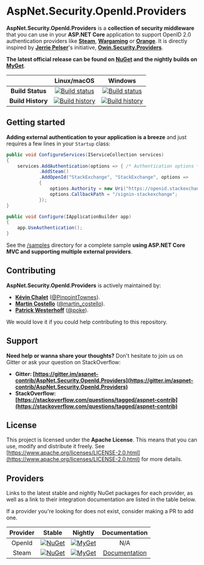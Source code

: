 # AspNet.Security.OpenId.Providers

**AspNet.Security.OpenId.Providers** is a **collection of security middleware** that you can use in your **ASP.NET Core** application to support OpenID 2.0 authentication providers like **[Steam](https://steampowered.com/)**, **[Wargaming](https://wargaming.net/)** or **[Orange](https://www.orange.fr/)**. It is directly inspired by **[Jerrie Pelser](https://github.com/jerriep)**'s initiative, **[Owin.Security.Providers](https://github.com/RockstarLabs/OwinOAuthProviders)**.

**The latest official release can be found on [NuGet](https://www.nuget.org/profiles/aspnet-contrib) and the nightly builds on [MyGet](https://www.myget.org/gallery/aspnet-contrib)**.

| | Linux/macOS | Windows |
|:-:|:-:|:-:|
| **Build Status** | [![Build status](https://img.shields.io/travis/aspnet-contrib/AspNet.Security.OpenId.Providers/dev.svg)](https://travis-ci.org/aspnet-contrib/AspNet.Security.OpenId.Providers) | [![Build status](https://img.shields.io/appveyor/ci/aspnet-contrib/aspnet-security-openid-providers/dev.svg)](https://ci.appveyor.com/project/aspnet-contrib/aspnet-security-openid-providers) |
| **Build History** | [![Build history](https://buildstats.info/travisci/chart/aspnet-contrib/AspNet.Security.OpenId.Providers?branch=dev&includeBuildsFromPullRequest=false)](https://travis-ci.org/aspnet-contrib/AspNet.Security.OpenId.Providers) |  [![Build history](https://buildstats.info/appveyor/chart/aspnet-contrib/aspnet-security-openid-providers?branch=dev&includeBuildsFromPullRequest=false)](https://ci.appveyor.com/project/aspnet-contrib/aspnet-security-openid-providers) |

## Getting started

**Adding external authentication to your application is a breeze** and just requires a few lines in your `Startup` class:

```csharp
public void ConfigureServices(IServiceCollection services)
{
    services.AddAuthentication(options => { /* Authentication options */ })
            .AddSteam()
            .AddOpenId("StackExchange", "StackExchange", options =>
            {
                options.Authority = new Uri("https://openid.stackexchange.com/");
                options.CallbackPath = "/signin-stackexchange";
            });
}

public void Configure(IApplicationBuilder app)
{
    app.UseAuthentication();
}
```

See the [/samples](https://github.com/aspnet-contrib/AspNet.Security.OpenId.Providers/tree/dev/samples) directory for a complete sample **using ASP.NET Core MVC and supporting multiple external providers**.

## Contributing

**AspNet.Security.OpenId.Providers** is actively maintained by:

  * **[Kévin Chalet](https://github.com/kevinchalet)** ([@PinpointTownes](https://twitter.com/PinpointTownes)).
  * **[Martin Costello](https://github.com/martincostello)** ([@martin_costello](https://twitter.com/martin_costello)).
  * **[Patrick Westerhoff](https://github.com/poke)** ([@poke](https://twitter.com/poke)).

We would love it if you could help contributing to this repository.

## Support

**Need help or wanna share your thoughts?** Don't hesitate to join us on Gitter or ask your question on StackOverflow:

- **Gitter: [https://gitter.im/aspnet-contrib/AspNet.Security.OpenId.Providers](https://gitter.im/aspnet-contrib/AspNet.Security.OpenId.Providers)**
- **StackOverflow: [https://stackoverflow.com/questions/tagged/aspnet-contrib](https://stackoverflow.com/questions/tagged/aspnet-contrib)**

## License

This project is licensed under the **Apache License**. This means that you can use, modify and distribute it freely. See [https://www.apache.org/licenses/LICENSE-2.0.html](https://www.apache.org/licenses/LICENSE-2.0.html) for more details.

## Providers

Links to the latest stable and nightly NuGet packages for each provider, as well as a link to their integration documentation are listed in the table below.

If a provider you're looking for does not exist, consider making a PR to add one.

| Provider | Stable | Nightly | Documentation |
|:-:|:-:|:-:|:-:|
| OpenId | [![NuGet](https://buildstats.info/nuget/AspNet.Security.OpenId?includePreReleases=false)](https://www.nuget.org/packages/AspNet.Security.OpenId/ "Download AspNet.Security.OpenId from NuGet.org") | [![MyGet](https://buildstats.info/myget/aspnet-contrib/AspNet.Security.OpenId?includePreReleases=false)](https://www.myget.org/feed/aspnet-contrib/package/nuget/AspNet.Security.OpenId "Download AspNet.Security.OpenId from MyGet.org") | N/A |
| Steam | [![NuGet](https://buildstats.info/nuget/AspNet.Security.OpenId.Steam?includePreReleases=false)](https://www.nuget.org/packages/AspNet.Security.OpenId.Steam/ "Download AspNet.Security.OpenId.Steam from NuGet.org") | [![MyGet](https://buildstats.info/myget/aspnet-contrib/AspNet.Security.OpenId.Steam?includePreReleases=false)](https://www.myget.org/feed/aspnet-contrib/package/nuget/AspNet.Security.OpenId.Steam "Download AspNet.Security.OpenId.Steam from MyGet.org") | [Documentation](https://steamcommunity.com/dev "Steam developer documentation") |

<!--
| CHANGEME | [![NuGet](https://buildstats.info/nuget/AspNet.Security.OpenId.CHANGEME?includePreReleases=false)](https://www.nuget.org/packages/AspNet.Security.OpenId.CHANGEME/ "Download AspNet.Security.OpenId.CHANGEME from NuGet.org") | [![MyGet](https://buildstats.info/myget/aspnet-contrib/AspNet.Security.OpenId.CHANGEME?includePreReleases=false)](https://www.myget.org/feed/aspnet-contrib/package/nuget/AspNet.Security.OpenId.CHANGEME "Download AspNet.Security.OpenId.CHANGEME from MyGet.org") | [Documentation](CHANGEME "CHANGEME developer documentation") |
-->
